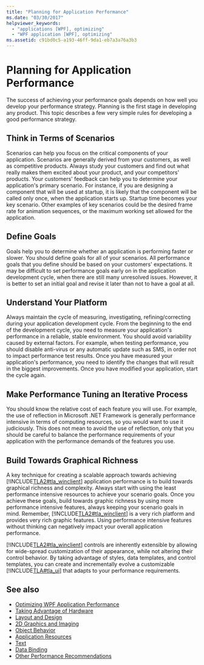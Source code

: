 ```yaml
---
title: "Planning for Application Performance"
ms.date: "03/30/2017"
helpviewer_keywords: 
  - "applications [WPF], optimizing"
  - "WPF application [WPF], optimizing"
ms.assetid: c91bd0c5-a193-46ff-9da1-eb7a3a76a3b3
---
```

# Planning for Application Performance
The success of achieving your performance goals depends on how well you develop your performance strategy. Planning is the first stage in developing any product. This topic describes a few very simple rules for developing a good performance strategy.  
  
## Think in Terms of Scenarios  
 Scenarios can help you focus on the critical components of your application. Scenarios are generally derived from your customers, as well as competitive products. Always study your customers and find out what really makes them excited about your product, and your competitors' products. Your customers' feedback can help you to determine your application's primary scenario. For instance, if you are designing a component that will be used at startup, it is likely that the component will be called only once, when the application starts up. Startup time becomes your key scenario. Other examples of key scenarios could be the desired frame rate for animation sequences, or the maximum working set allowed for the application.  
  
## Define Goals  
 Goals help you to determine whether an application is performing faster or slower. You should define goals for all of your scenarios. All performance goals that you define should be based on your customers' expectations. It may be difficult to set performance goals early on in the application development cycle, when there are still many unresolved issues. However, it is better to set an initial goal and revise it later than not to have a goal at all.  
  
## Understand Your Platform  
 Always maintain the cycle of measuring, investigating, refining/correcting during your application development cycle. From the beginning to the end of the development cycle, you need to measure your application's performance in a reliable, stable environment. You should avoid variability caused by external factors. For example, when testing performance, you should disable anti-virus or any automatic update such as SMS, in order not to impact performance test results. Once you have measured your application's performance, you need to identify the changes that will result in the biggest improvements. Once you have modified your application, start the cycle again.  
  
## Make Performance Tuning an Iterative Process  
 You should know the relative cost of each feature you will use. For example, the use of reflection in Microsoft .NET Framework is generally performance intensive in terms of computing resources, so you would want to use it judiciously. This does not mean to avoid the use of reflection, only that you should be careful to balance the performance requirements of your application with the performance demands of the features you use.  
  
## Build Towards Graphical Richness  
 A key technique for creating a scalable approach towards achieving [!INCLUDE[TLA2#tla_winclient](../../../../includes/tla2sharptla-winclient-md.md)] application performance is to build towards graphical richness and complexity. Always start with using the least performance intensive resources to achieve your scenario goals. Once you achieve these goals, build towards graphic richness by using more performance intensive features, always keeping your scenario goals in mind. Remember, [!INCLUDE[TLA2#tla_winclient](../../../../includes/tla2sharptla-winclient-md.md)] is a very rich platform and provides very rich graphic features. Using performance intensive features without thinking can negatively impact your overall application performance.  
  
 [!INCLUDE[TLA2#tla_winclient](../../../../includes/tla2sharptla-winclient-md.md)] controls are inherently extensible by allowing for wide-spread customization of their appearance, while not altering their control behavior. By taking advantage of styles, data templates, and control templates, you can create and incrementally evolve a customizable [!INCLUDE[TLA#tla_ui](../../../../includes/tlasharptla-ui-md.md)] that adapts to your performance requirements.  
  
## See also
- [Optimizing WPF Application Performance](../../../../docs/framework/wpf/advanced/optimizing-wpf-application-performance.md)
- [Taking Advantage of Hardware](../../../../docs/framework/wpf/advanced/optimizing-performance-taking-advantage-of-hardware.md)
- [Layout and Design](../../../../docs/framework/wpf/advanced/optimizing-performance-layout-and-design.md)
- [2D Graphics and Imaging](../../../../docs/framework/wpf/advanced/optimizing-performance-2d-graphics-and-imaging.md)
- [Object Behavior](../../../../docs/framework/wpf/advanced/optimizing-performance-object-behavior.md)
- [Application Resources](../../../../docs/framework/wpf/advanced/optimizing-performance-application-resources.md)
- [Text](../../../../docs/framework/wpf/advanced/optimizing-performance-text.md)
- [Data Binding](../../../../docs/framework/wpf/advanced/optimizing-performance-data-binding.md)
- [Other Performance Recommendations](../../../../docs/framework/wpf/advanced/optimizing-performance-other-recommendations.md)

